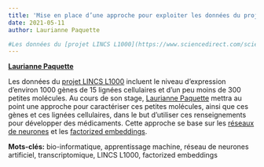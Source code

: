 ```yaml
---
title: 'Mise en place d’une approche pour exploiter les données du projet LINCS afin de caractériser de petites molécules pour le développement de médicament'
date: 2021-05-11
author: Laurianne Paquette

#Les données du [projet LINCS L1000](https://www.sciencedirect.com/science/article/pii/S0092867417313090) contiennent le niveau d’expression d’environ 1000 gènes, pour 15 lignées cellulaires et un peu moins de 300 petites molécules. Au cours de son stage, [Laurianne Paquette](/fr/author/laurianne-paquette) va développer une approche pour caractériser ces petites molécules, ainsi que ces gènes et ces lignées cellulaires, afin de pouvoir utiliser ces informations pour le développement de médicaments. Cette approche se base sur les [réseaux de neurones](https://fr.wikipedia.org/wiki/R%C3%A9seau_de_neurones_artificiels) et les [factorized embeddings](/publication/2020_trofimov_factorized). 
---
```


[**Laurianne Paquette**](/fr/author/laurianne-paquette)

<!--more-->

Les données du [projet LINCS L1000](https://www.sciencedirect.com/science/article/pii/S0092867417313090) incluent le niveau d’expression d’environ 1000 gènes de 15 lignées cellulaires et d’un peu moins de 300 petites molécules. Au cours de son stage, [Laurianne Paquette](/fr/author/laurianne-paquette) mettra au point une approche pour caractériser ces petites molécules, ainsi que ces gènes et ces lignées cellulaires, dans le but d’utiliser ces renseignements pour développer des médicaments. Cette approche se base sur les [réseaux de neurones](https://fr.wikipedia.org/wiki/R%C3%A9seau_de_neurones_artificiels) et les [factorized embeddings](/publication/2020_trofimov_factorized).


**Mots-clés:** bio-informatique, apprentissage machine, réseau de neurones artificiel, transcriptomique, LINCS L1000, factorized embeddings

